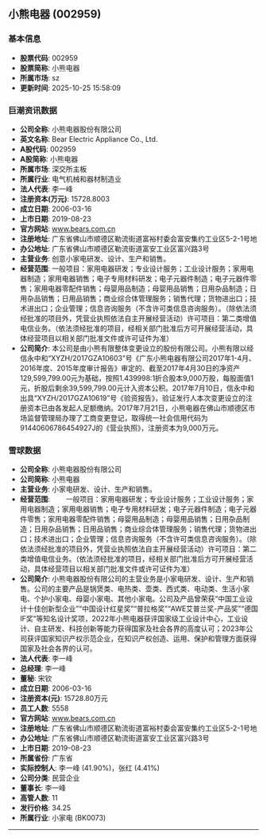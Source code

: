 ## 小熊电器 (002959)

### 基本信息

- **股票代码**: 002959
- **股票简称**: 小熊电器
- **所属市场**: sz
- **更新时间**: 2025-10-25 15:58:09

### 巨潮资讯数据

- **公司全称**: 小熊电器股份有限公司
- **英文名称**: Bear Electric Appliance Co., Ltd.
- **A股代码**: 002959
- **A股简称**: 小熊电器
- **所属市场**: 深交所主板
- **所属行业**: 电气机械和器材制造业
- **法人代表**: 李一峰
- **注册资本(万元)**: 15728.8003
- **成立日期**: 2006-03-16
- **上市日期**: 2019-08-23
- **官方网站**: www.bears.com.cn
- **注册地址**: 广东省佛山市顺德区勒流街道富裕村委会富安集约工业区5-2-1号地
- **办公地址**: 广东省佛山市顺德区勒流街道富安工业区富兴路3号
- **主营业务**: 创意小家电研发、设计、生产和销售。
- **经营范围**: 一般项目：家用电器研发；专业设计服务；工业设计服务；家用电器制造；家用电器销售；电子专用材料研发；电子元器件制造；电子元器件零售；家用电器零配件销售；母婴用品制造；母婴用品销售；日用杂品制造；日用杂品销售；日用品销售；商业综合体管理服务；销售代理；货物进出口；技术进出口；企业管理；信息咨询服务（不含许可类信息咨询服务）。（除依法须经批准的项目外，凭营业执照依法自主开展经营活动）许可项目：第二类增值电信业务。（依法须经批准的项目，经相关部门批准后方可开展经营活动，具体经营项目以相关部门批准文件或许可证件为准）
- **公司简介**: 本公司是由小熊有限整体变更设立的股份有限公司。小熊有限以经信永中和“XYZH/2017GZA10603”号《广东小熊电器有限公司2017年1-4月、2016年度、2015年度审计报告》审定的、截至2017年4月30日的净资产129,599,799.00元为基础，按照1.439998:1折合股本9,000万股，每股面值1元，折股后剩余39,599,799.00元计入资本公积。2017年7月10日，信永中和出具“XYZH/2017GZA10619”号《验资报告》，验证发行人本次变更设立的注册资本已由各发起人足额缴纳。2017年7月21日，小熊电器在佛山市顺德区市场监督管理局办理了工商变更登记，取得统一社会信用代码为91440606786454927J的《营业执照》，注册资本为9,000万元。

### 雪球数据

- **公司全称**: 小熊电器股份有限公司
- **公司简称**: 小熊电器
- **主营业务**: 小家电研发、设计、生产和销售。
- **经营范围**: 　　一般项目：家用电器研发；专业设计服务；工业设计服务；家用电器制造；家用电器销售；电子专用材料研发；电子元器件制造；电子元器件零售；家用电器零配件销售；母婴用品制造；母婴用品销售；日用杂品制造；日用杂品销售；日用品销售；商业综合体管理服务；销售代理；货物进出口；技术进出口；企业管理；信息咨询服务（不含许可类信息咨询服务）。（除依法须经批准的项目外，凭营业执照依法自主开展经营活动）许可项目：第二类增值电信业务。（依法须经批准的项目，经相关部门批准后方可开展经营活动，具体经营项目以相关部门批准文件或许可证件为准）
- **公司简介**: 小熊电器股份有限公司的主营业务是小家电研发、设计、生产和销售。公司的主要产品是锅煲类、电热类、壶类、西式类、电动类、生活小家电、个护小家电、母婴小家电、其他小家电。公司及产品曾荣获“中国工业设计十佳创新型企业”“中国设计红星奖”“普拉格奖”“AWE艾普兰奖-产品奖”“德国IF奖”等知名设计奖项，2022年小熊电器获评国家级工业设计中心，工业设计、自主研发、科技创新等能力获得国家及社会各界的高度认可；2023年公司获评国家知识产权示范企业，在知识产权创造、运用、保护和管理方面获得国家及社会各界的认可。
- **法人代表**: 李一峰
- **总经理**: 李一峰
- **董秘**: 宋钦
- **成立日期**: 2006-03-16
- **注册资本(元)**: 15728.80万元
- **员工人数**: 5558
- **官方网站**: www.bears.com.cn
- **注册地址**: 广东省佛山市顺德区勒流街道富裕村委会富安集约工业区5-2-1号地
- **办公地址**: 广东省佛山市顺德区勒流街道富安工业区富兴路3号
- **上市日期**: 2019-08-23
- **所属省份**: 广东省
- **实际控制人**: 李一峰 (41.90%)，张红 (4.41%)
- **公司分类**: 民营企业
- **董事长**: 李一峰
- **高管人数**: 11
- **发行价格**: 34.25
- **所属行业**: 小家电 (BK0073)

---
